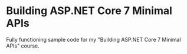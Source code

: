 # Building ASP.NET Core 7 Minimal APIs
Fully functioning sample code for my "Building ASP.NET Core 7 Minimal APIs" course.
